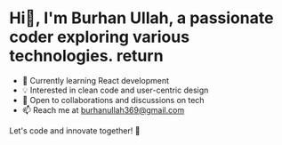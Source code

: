 # Hi👋, I'm Burhan Ullah, a passionate coder exploring various technologies.  return

- 🌱 Currently learning React development
- 💡 Interested in clean code and user-centric design
- 🤝 Open to collaborations and discussions on tech
- 📫 Reach me at burhanullah369@gmail.com

Let's code and innovate together! 🚀
